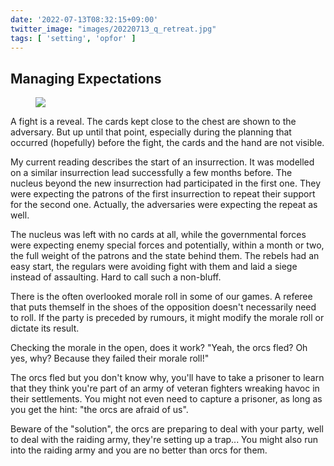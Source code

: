 ```yaml
---
date: '2022-07-13T08:32:15+09:00'
twitter_image: "images/20220713_q_retreat.jpg"
tags: [ 'setting', 'opfor' ]
---
```


## Managing Expectations

<figure class="banner">
<img src="images/20220713_retreat.jpg" loading="lazy" />
<figcaption>
</figcaption>
</figure>

A fight is a reveal. The cards kept close to the chest are shown to the adversary. But up until that point, especially during the planning that occurred (hopefully) before the fight, the cards and the hand are not visible.

My current reading describes the start of an insurrection. It was modelled on a similar insurrection lead successfully a few months before. The nucleus beyond the new insurrection had participated in the first one. They were expecting the patrons of the first insurrection to repeat their support for the second one. Actually, the adversaries were expecting the repeat as well.

The nucleus was left with no cards at all, while the governmental forces were expecting enemy special forces and potentially, within a month or two, the full weight of the patrons and the state behind them. The rebels had an easy start, the regulars were avoiding fight with them and laid a siege instead of assaulting. Hard to call such a non-bluff.

There is the often overlooked morale roll in some of our games. A referee that puts themself in the shoes of the opposition doesn't necessarily need to roll. If the party is preceded by rumours, it might modify the morale roll or dictate its result.

Checking the morale in the open, does it work? "Yeah, the orcs fled? Oh yes, why? Because they failed their morale roll!"

The orcs fled but you don't know why, you'll have to take a prisoner to learn that they think you're part of an army of veteran fighters wreaking havoc in their settlements. You might not even need to capture a prisoner, as long as you get the hint: "the orcs are afraid of us".

Beware of the "solution", the orcs are preparing to deal with your party, well to deal with the raiding army, they're setting up a trap... You might also run into the raiding army and you are no better than orcs for them.

